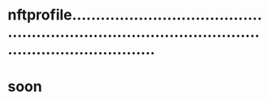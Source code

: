 # nftprofile............................................................................................................................
# soon
